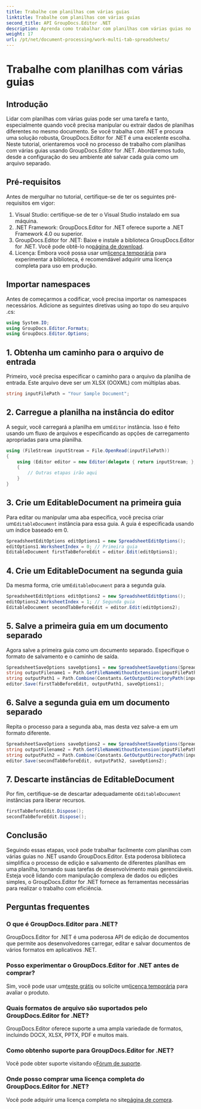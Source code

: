 ```yaml
---
title: Trabalhe com planilhas com várias guias
linktitle: Trabalhe com planilhas com várias guias
second_title: API GroupDocs.Editor .NET
description: Aprenda como trabalhar com planilhas com várias guias no .NET usando GroupDocs.Editor. Guia passo a passo, exemplos de código e práticas recomendadas incluídas.
weight: 17
url: /pt/net/document-processing/work-multi-tab-spreadsheets/
---
```


# Trabalhe com planilhas com várias guias

## Introdução
Lidar com planilhas com várias guias pode ser uma tarefa e tanto, especialmente quando você precisa manipular ou extrair dados de planilhas diferentes no mesmo documento. Se você trabalha com .NET e procura uma solução robusta, GroupDocs.Editor for .NET é uma excelente escolha. Neste tutorial, orientaremos você no processo de trabalho com planilhas com várias guias usando GroupDocs.Editor for .NET. Abordaremos tudo, desde a configuração do seu ambiente até salvar cada guia como um arquivo separado.
## Pré-requisitos
Antes de mergulhar no tutorial, certifique-se de ter os seguintes pré-requisitos em vigor:
1. Visual Studio: certifique-se de ter o Visual Studio instalado em sua máquina.
2. .NET Framework: GroupDocs.Editor for .NET oferece suporte a .NET Framework 4.0 ou superior.
3. GroupDocs.Editor for .NET: Baixe e instale a biblioteca GroupDocs.Editor for .NET. Você pode obtê-lo no[página de download](https://releases.groupdocs.com/editor/net/).
4.  Licença: Embora você possa usar um[licença temporária](https://purchase.groupdocs.com/temporary-license/) para experimentar a biblioteca, é recomendável adquirir uma licença completa para uso em produção.
## Importar namespaces
Antes de começarmos a codificar, você precisa importar os namespaces necessários. Adicione as seguintes diretivas using ao topo do seu arquivo .cs:
```csharp
using System.IO;
using GroupDocs.Editor.Formats;
using GroupDocs.Editor.Options;
```
## 1. Obtenha um caminho para o arquivo de entrada
Primeiro, você precisa especificar o caminho para o arquivo da planilha de entrada. Este arquivo deve ser um XLSX (OOXML) com múltiplas abas.
```csharp
string inputFilePath = "Your Sample Document";
```
## 2. Carregue a planilha na instância do editor
 A seguir, você carregará a planilha em um`Editor` instância. Isso é feito usando um fluxo de arquivos e especificando as opções de carregamento apropriadas para uma planilha.
```csharp
using (FileStream inputStream = File.OpenRead(inputFilePath))
{
    using (Editor editor = new Editor(delegate { return inputStream; }, delegate { return new SpreadsheetLoadOptions(); }))
    {
        // Outras etapas irão aqui
    }
}
```
## 3. Crie um EditableDocument na primeira guia
 Para editar ou manipular uma aba específica, você precisa criar um`EditableDocument` instância para essa guia. A guia é especificada usando um índice baseado em 0.
```csharp
SpreadsheetEditOptions editOptions1 = new SpreadsheetEditOptions();
editOptions1.WorksheetIndex = 0; // Primeira guia
EditableDocument firstTabBeforeEdit = editor.Edit(editOptions1);
```
## 4. Crie um EditableDocument na segunda guia
 Da mesma forma, crie um`EditableDocument` para a segunda guia.
```csharp
SpreadsheetEditOptions editOptions2 = new SpreadsheetEditOptions();
editOptions2.WorksheetIndex = 1; // Segunda guia
EditableDocument secondTabBeforeEdit = editor.Edit(editOptions2);
```
## 5. Salve a primeira guia em um documento separado
Agora salve a primeira guia como um documento separado. Especifique o formato de salvamento e o caminho de saída.
```csharp
SpreadsheetSaveOptions saveOptions1 = new SpreadsheetSaveOptions(SpreadsheetFormats.Xlsm);
string outputFilename1 = Path.GetFileNameWithoutExtension(inputFilePath) + "_tab1.xlsm";
string outputPath1 = Path.Combine(Constants.GetOutputDirectoryPath(inputFilePath), outputFilename1);
editor.Save(firstTabBeforeEdit, outputPath1, saveOptions1);
```
## 6. Salve a segunda guia em um documento separado
Repita o processo para a segunda aba, mas desta vez salve-a em um formato diferente.
```csharp
SpreadsheetSaveOptions saveOptions2 = new SpreadsheetSaveOptions(SpreadsheetFormats.Xlsb);
string outputFilename2 = Path.GetFileNameWithoutExtension(inputFilePath) + "_tab2.xlsb";
string outputPath2 = Path.Combine(Constants.GetOutputDirectoryPath(inputFilePath), outputFilename2);
editor.Save(secondTabBeforeEdit, outputPath2, saveOptions2);
```
## 7. Descarte instâncias de EditableDocument
 Por fim, certifique-se de descartar adequadamente o`EditableDocument` instâncias para liberar recursos.
```csharp
firstTabBeforeEdit.Dispose();
secondTabBeforeEdit.Dispose();
```

## Conclusão
Seguindo essas etapas, você pode trabalhar facilmente com planilhas com várias guias no .NET usando GroupDocs.Editor. Esta poderosa biblioteca simplifica o processo de edição e salvamento de diferentes planilhas em uma planilha, tornando suas tarefas de desenvolvimento mais gerenciáveis. Esteja você lidando com manipulação complexa de dados ou edições simples, o GroupDocs.Editor for .NET fornece as ferramentas necessárias para realizar o trabalho com eficiência.
## Perguntas frequentes
### O que é GroupDocs.Editor para .NET?
GroupDocs.Editor for .NET é uma poderosa API de edição de documentos que permite aos desenvolvedores carregar, editar e salvar documentos de vários formatos em aplicativos .NET.
### Posso experimentar o GroupDocs.Editor for .NET antes de comprar?
 Sim, você pode usar um[teste grátis](https://releases.groupdocs.com/) ou solicite um[licença temporária](https://purchase.groupdocs.com/temporary-license/) para avaliar o produto.
### Quais formatos de arquivo são suportados pelo GroupDocs.Editor for .NET?
GroupDocs.Editor oferece suporte a uma ampla variedade de formatos, incluindo DOCX, XLSX, PPTX, PDF e muitos mais.
### Como obtenho suporte para GroupDocs.Editor for .NET?
 Você pode obter suporte visitando o[Fórum de suporte](https://forum.groupdocs.com/c/editor/20).
### Onde posso comprar uma licença completa do GroupDocs.Editor for .NET?
 Você pode adquirir uma licença completa no site[página de compra](https://purchase.groupdocs.com/buy).